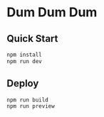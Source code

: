 # Dum Dum Dum

## Quick Start

```bash
npm install
npm run dev
```

## Deploy

```bash
npm run build
npm run preview
```

